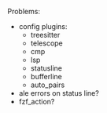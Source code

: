 Problems:
  - config plugins:
    - treesitter
    - telescope
    - cmp
    - lsp
    - statusline
    - bufferline
    - auto_pairs
  - ale errors on status line?
  - fzf_action?
